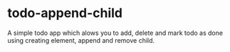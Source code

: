 ﻿# todo-append-child
A simple todo app which alows you to add, delete and mark todo as done using creating element, append and remove child.
